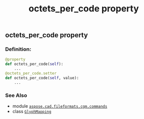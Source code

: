 ﻿---
title: octets_per_code property
second_title: Aspose.CAD for Python via .NET API References
description: 
type: docs
weight: 110
url: /python-net/aspose.cad.fileformats.cgm.commands/glyphmapping/octets_per_code/
is_root: false
---

## octets_per_code property

### Definition:
```python
@property
def octets_per_code(self):
    ...
@octets_per_code.setter
def octets_per_code(self, value):
    ...
```

### See Also
* module [`aspose.cad.fileformats.cgm.commands`](../../)
* class [`GlyphMapping`](/cad/python-net/aspose.cad.fileformats.cgm.commands/glyphmapping)

